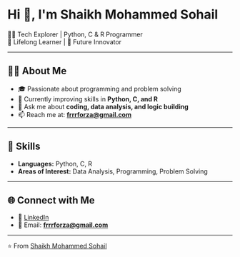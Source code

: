 # Hi 👋, I'm Shaikh Mohammed Sohail  

👨‍💻 Tech Explorer | Python, C & R Programmer  
🌱 Lifelong Learner | 🚀 Future Innovator  

---

## 🧑‍💻 About Me
- 🎓 Passionate about programming and problem solving  
- 🌱 Currently improving skills in **Python, C, and R**  
- 💬 Ask me about **coding, data analysis, and logic building**  
- 📫 Reach me at: **frrrforza@gmail.com**  

---

## 🚀 Skills
- **Languages:** Python, C, R  
- **Areas of Interest:** Data Analysis, Programming, Problem Solving  

---

## 🌐 Connect with Me
- 💼 [LinkedIn](https://www.linkedin.com/in/sohail-shaikh-818658356)  
- 📧 Email: **frrrforza@gmail.com**  

---

⭐️ From [Shaikh Mohammed Sohail](https://github.com/Code-Crack-cpu)